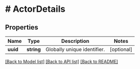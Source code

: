 # # ActorDetails

## Properties

Name | Type | Description | Notes
------------ | ------------- | ------------- | -------------
**uuid** | **string** | Globally unique identifier. | [optional] 

[[Back to Model list]](../../README.md#documentation-for-models) [[Back to API list]](../../README.md#documentation-for-api-endpoints) [[Back to README]](../../README.md)


